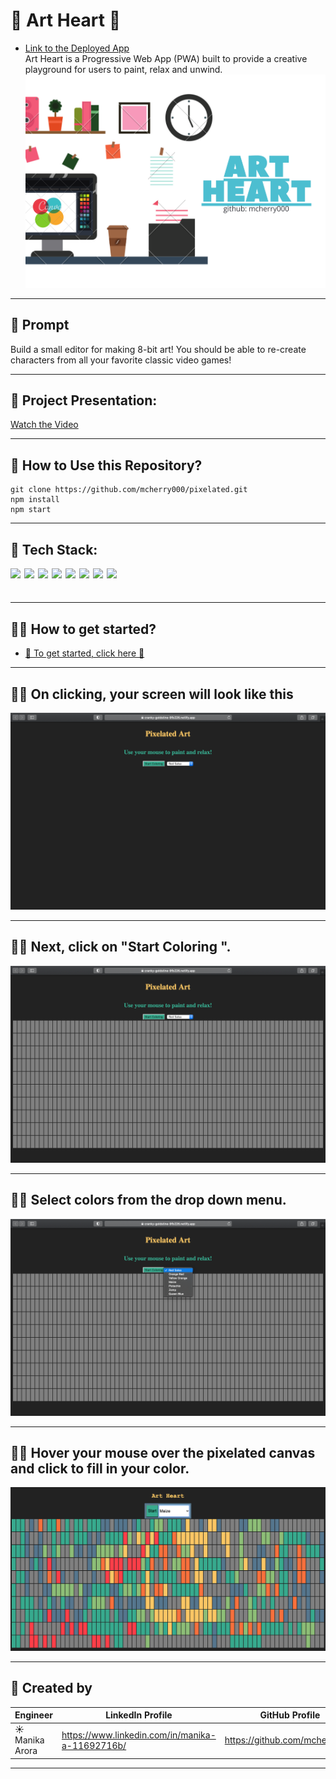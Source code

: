 # 🎨 Art Heart 🎨

- [Link to the Deployed App](https://cranky-goldstine-9fb226.netlify.app/)
  <br/>
  Art Heart is a Progressive Web App (PWA) built to provide a creative playground for users to paint, relax and unwind.
  ![Ecolorize](public/art.png)

---

## 🎨 Prompt

Build a small editor for making 8-bit art! You should be able to re-create characters from all your favorite classic video games!

---

## 🎨 Project Presentation:

[ Watch the Video](https://youtu.be/D1PXq5mb8NY)

---

## 🎨 How to Use this Repository?

```shell
git clone https://github.com/mcherry000/pixelated.git
npm install
npm start
```

---

## 🎨 Tech Stack:

[<img align="left"  width="22px" src="https://cdn.jsdelivr.net/npm/simple-icons@3.12.1/icons/html5.svg" />][html]

[<img align="left"  width="22px" src="https://cdn.jsdelivr.net/npm/simple-icons@3.12.1/icons/css3.svg" />][css]

[<img align="left"  width="22px" src="https://cdn.jsdelivr.net/npm/simple-icons@3.12.1/icons/javascript.svg" />][js]

[<img align="left"  width="22px" src="https://cdn.jsdelivr.net/npm/simple-icons@3.12.1/icons/netlify.svg" />][netlify]

[<img align="left"  width="22px" src="https://cdn.jsdelivr.net/npm/simple-icons@3.12.1/icons/github.svg" />][github]

[<img align="left"  width="22px" src="https://cdn.jsdelivr.net/npm/simple-icons@3.12.1/icons/canva.svg" />][canva]

[<img align="left"  width="22px" src="https://cdn.jsdelivr.net/npm/simple-icons@3.12.1/icons/npm.svg" />][npm]

[<img align="left"  width="22px" src="https://cdn.jsdelivr.net/npm/simple-icons@3.12.1/icons/node-dot-js.svg" />][node]

[html]: http://www.w3.org/html/logo/
[css]: http://www.w3.org/html/logo/
[canva]: https://www.canva.com/
[npm]: https://github.com/npm/logos
[node]: https://nodejs.org/en/about/resources/
[netlify]: https://www.netlify.com/press/
[js]: https://github.com/voodootikigod/logo.js
[html]: http://www.w3.org/html/logo/
[github]: https://github.com/logos

## <br/>

---

## 🧑‍🎨 How to get started?

- [🎨 To get started, click here 🎨](https://cranky-goldstine-9fb226.netlify.app/)
  <br/>

---

## 🧑‍🎨 On clicking, your screen will look like this

![Anonymous](public/startscreen.png)

---

## 🧑‍🎨 Next, click on "Start Coloring ".

![Anonymous](public/canvass.png)

---

## 🧑‍🎨 Select colors from the drop down menu.

![Anonymous](public/options.png)

---

## 🧑‍🎨 Hover your mouse over the pixelated canvas and click to fill in your color.

![Anonymous](public/finale.png)

---

## 👩‍ Created by

| Engineer        | LinkedIn Profile                                | GitHub Profile                |
| --------------- | ----------------------------------------------- | ----------------------------- |
| ☀️ Manika Arora | https://www.linkedin.com/in/manika-a-11692716b/ | https://github.com/mcherry000 |

---
